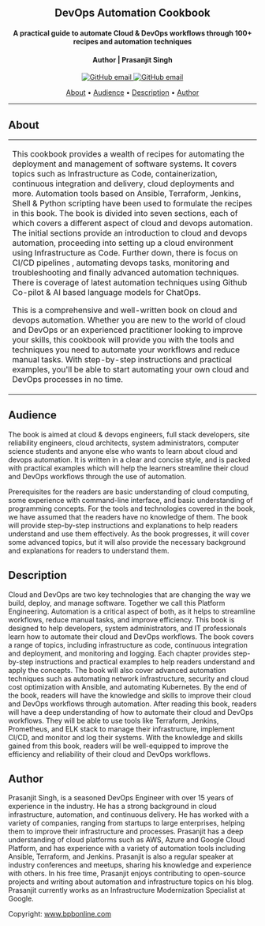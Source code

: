 <h2 align="center"> DevOps Automation Cookbook </h2>
<h4 align="center"> A practical guide to automate Cloud & DevOps workflows through 100+ recipes and automation techniques</h4>
<h4 align="center"> Author | Prasanjit Singh</h4>

<p align="center">
    <a href="https://youtube.binpipe.org">
    <img src="https://img.shields.io/badge/videos-youtube.binpipe.org-red"
         alt="GitHub email">
     <a href="https://www.linkedin.com/in/prasanjit-singh/">   
    <img src="https://img.shields.io/badge/contact-prasanjit%40binpipe.org-blue"
         alt="GitHub email">
</p>
      
<p align="center">
  <a href="#about">About</a> •
  <a href="#audience">Audience</a> •
  <a href="#description">Description</a> •
  <a href="#author">Author</a>
</p>

---

## About

<table>
<tr>
<td>
  
This cookbook provides a wealth of recipes for automating the deployment and management of software systems. It covers topics such as Infrastructure as Code, containerization, continuous integration and delivery, cloud deployments and more.
Automation tools based on Ansible, Terraform, Jenkins, Shell & Python scripting have been used to formulate the recipes in this book. The book is divided into seven sections, each of which covers a different aspect of cloud and devops automation. The initial sections provide an introduction to cloud and devops automation, proceeding into setting up a cloud environment using Infrastructure as Code. Further down, there is focus on CI/CD pipelines , automating devops tasks, monitoring and troubleshooting and finally advanced automation techniques. There is coverage of latest automation techniques using Github Co-pilot & AI based language models for ChatOps.

This is a comprehensive and well-written book on cloud and devops automation. Whether you are new to the world of cloud and DevOps or an experienced practitioner looking to improve your skills, this cookbook will provide you with the tools and techniques you need to automate your workflows and reduce manual tasks. With step-by-step instructions and practical examples, you'll be able to start automating your own cloud and DevOps processes in no time.


</p>

</td>
</tr>
</table>

## Audience
The book is aimed at cloud & devops engineers, full stack developers, site reliability engineers, cloud architects,  system administrators, computer science students and anyone else who wants to learn about cloud and devops automation. It is written in a clear and concise style, and is packed with practical examples which will help the learners streamline their cloud and DevOps workflows through the use of automation.

Prerequisites for the readers are basic understanding of cloud computing, some experience with command-line interface, and basic understanding of programming concepts. For the tools and technologies covered in the book, we have assumed that the readers have no knowledge of them. The book will provide step-by-step instructions and explanations to help readers understand and use them effectively. As the book progresses, it will cover some advanced topics, but it will also provide the necessary background and explanations for readers to understand them.

## Description
Cloud and DevOps are two key technologies that are changing the way we build, deploy, and manage software. Together we call this Platform Engineering. Automation is a critical aspect of both, as it helps to streamline workflows, reduce manual tasks, and improve efficiency. This book is designed to help developers, system administrators, and IT professionals learn how to automate their cloud and DevOps workflows.
The book covers a range of topics, including infrastructure as code, continuous integration and deployment, and monitoring and logging. Each chapter provides step-by-step instructions and practical examples to help readers understand and apply the concepts. The book will also cover advanced automation techniques such as automating network infrastructure, security and cloud cost optimization with Ansible, and automating Kubernetes. By the end of the book, readers will have the knowledge and skills to improve their cloud and DevOps workflows through automation.
After reading this book, readers will have a deep understanding of how to automate their cloud and DevOps workflows. They will be able to use tools like Terraform, Jenkins, Prometheus, and ELK stack to manage their infrastructure, implement CI/CD, and monitor and log their systems. With the knowledge and skills gained from this book, readers will be well-equipped to improve the efficiency and reliability of their cloud and DevOps workflows.



## Author
Prasanjit Singh, is a seasoned DevOps Engineer with over 15 years of experience in the industry. He has a strong background in cloud infrastructure, automation, and continuous delivery. He has worked with a variety of companies, ranging from startups to large enterprises, helping them to improve their infrastructure and processes. Prasanjit has a deep understanding of cloud platforms such as AWS, Azure and Google Cloud Platform, and has experience with a variety of automation tools including Ansible, Terraform, and Jenkins. Prasanjit is also a regular speaker at industry conferences and meetups, sharing his knowledge and experience with others. In his free time, Prasanjit enjoys contributing to open-source projects and writing about automation and infrastructure topics on his blog. Prasanjit currently works as an Infrastructure Modernization Specialist at Google.


Copyright: www.bpbonline.com
